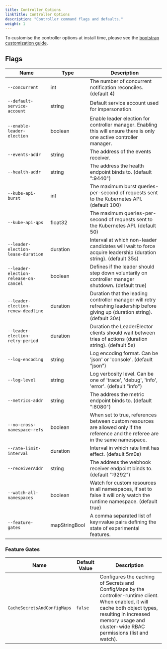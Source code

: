 ```yaml
---
title: Controller Options
linkTitle: Controller Options
description: "Controller command flags and defaults."
weight: 1
---
```


To customise the controller options at install time,
please see the [bootstrap customization guide](/flux/installation/configuration/boostrap-customization/).

## Flags

| Name                                  | Type          | Description                                                                                                                        |
|---------------------------------------|---------------|------------------------------------------------------------------------------------------------------------------------------------|
| `--concurrent`                        | int           | The number of concurrent notification reconciles. (default 4)                                                                      |
| `--default-service-account`           | string        | Default service account used for impersonation.                                                                                    |
| `--enable-leader-election`            | boolean       | Enable leader election for controller manager. Enabling this will ensure there is only one active controller manager.              |
| `--events-addr`                       | string        | The address of the events receiver.                                                                                                |
| `--health-addr`                       | string        | The address the health endpoint binds to. (default ":9440")                                                                        |
| `--kube-api-burst`                    | int           | The maximum burst queries-per-second of requests sent to the Kubernetes API. (default 100)                                         |
| `--kube-api-qps`                      | float32       | The maximum queries-per-second of requests sent to the Kubernetes API. (default 50)                                                |
| `--leader-election-lease-duration`    | duration      | Interval at which non-leader candidates will wait to force acquire leadership (duration string). (default 35s)                     |
| `--leader-election-release-on-cancel` | boolean       | Defines if the leader should step down voluntarily on controller manager shutdown. (default true)                                  |
| `--leader-election-renew-deadline`    | duration      | Duration that the leading controller manager will retry refreshing leadership before giving up (duration string). (default 30s)    |
| `--leader-election-retry-period`      | duration      | Duration the LeaderElector clients should wait between tries of actions (duration string). (default 5s)                            |
| `--log-encoding`                      | string        | Log encoding format. Can be 'json' or 'console'. (default "json")                                                                  |
| `--log-level`                         | string        | Log verbosity level. Can be one of 'trace', 'debug', 'info', 'error'. (default "info")                                             |
| `--metrics-addr`                      | string        | The address the metric endpoint binds to. (default ":8080")                                                                        |
| `--no-cross-namespace-refs`           | boolean       | When set to true, references between custom resources are allowed only if the reference and the referee are in the same namespace. |
| `--rate-limit-interval`               | duration      | Interval in which rate limit has effect. (default 5m0s)                                                                            |
| `--receiverAddr`                      | string        | The address the webhook receiver endpoint binds to. (default ":9292")                                                              |
| `--watch-all-namespaces`              | boolean       | Watch for custom resources in all namespaces, if set to false it will only watch the runtime namespace. (default true)             |
| `--feature-gates`                     | mapStringBool | A comma separated list of key=value pairs defining the state of experimental features.                                             |


### Feature Gates

| Name                              | Default Value | Description                                                                                                                                                                                                               |
|-----------------------------------|---------------|---------------------------------------------------------------------------------------------------------------------------------------------------------------------------------------------------------------------------|
| `CacheSecretsAndConfigMaps`       | `false`       | Configures the caching of Secrets and ConfigMaps by the controller-runtime client. When enabled, it will cache both object types, resulting in increased memory usage and cluster-wide RBAC permissions (list and watch). |
